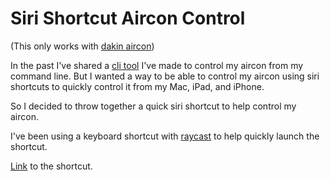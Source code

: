 # Siri Shortcut Aircon Control
(This only works with [dakin aircon](https://www.daikin.co.uk/en_gb/residential.html))

In the past I've shared a [cli tool](https://github.com/skykosiner/dakin-aircon-golang/tree/master) I've made to control my aircon from my command line. But I wanted a way to be able to control my aircon using siri shortcuts to quickly control it from my Mac, iPad, and iPhone.

So I decided to throw together a quick siri shortcut to help control my aircon.

I've been using a keyboard shortcut with [raycast](https://www.raycast.com/) to help quickly launch the shortcut.

[Link](https://www.icloud.com/shortcuts/8679661ae65d4c3f973e57ec8eb609f4) to the shortcut.

